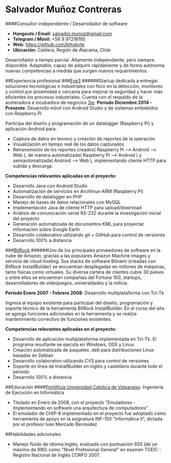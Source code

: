 # Salvador Muñoz Contreras
####Consultor independiente / Desarrollador de software

* **Hangouts / Email:** salvador.munoz@gmail.com
* **Telegram / Móvil:** +56 9 97218195
* **Web:** https://github.com/kthxbyte
* **Ubicación:** Caldera, Región de Atacama, Chile

Desarrollador a tiempo parcial. Altamente independiente, pero siempre disponible. Adaptable, capaz de adquirir rápidamente y de forma autónoma nuevas competencias a medida que surgen nuevos requerimientos.

##Experiencia profesional
###[Eye3](http://co-creation.cl/eye3/)
######Startup dedicada a entregar soluciones tecnológicas e industriales con foco en la detección, monitoreo y control por proximidad o cercanía para mejorar la seguridad y hacer más eficientes los procesos industriales. Cuenta con el respaldo de la aceleradora e incubadora de negocios [3ie](http://www.3ie.cl).
**Período Diciembre 2014 - Presente**: Desarrollo móvil con Android Studio y de sistemas embebidos con Raspberry Pi

Participa del diseño y programación de un datalogger (Raspberry Pi) y aplicación Android para:
* Captura de datos en terreno y creación de reportes de la operación 
* Visualización en tiempo real de los datos capturados
* Retransmisión de los reportes creados( Raspberry Pi --> Android --> Web ), de manera automatizada( Raspberry Pi --> Android ) y semiautomatizada( Android --> Web ), implementando cliente HTTP para subida y descarga.

**Competencias relevantes aplicadas en el proyecto:** 
* Desarrollo Java con Android Studio
* Automatización de servicios en Archlinux-ARM (Raspberry Pi)
* Desarrollo de datalogger en PHP
* Manejo de bases de datos relacionales con MySQL
* Implementación Java de cliente HTTP para upload/download
* Análisis de comunicación serial RS-232 durante la investigación inicial del proyecto
* Generación automatizada de documentos KML para proyectar información sobre Google Earth
* Desarrollo colaborativo utilizando git + GitHub para control de versiones
* Desarrollo 100% a distancia

###[BitRock](http://www.bitrock.com)
######Uno de los principales proveedores de software en la nube de Amazon, gracias a las populares Amazon Machine Images y servicio de cloud hosting. Sus stacks de software Bitnami (creadas con BitRock InstallBuilder) se encuentran desplegadas en millones de máquinas, tanto físicas como virtuales. Su diversa cartera de clientes cubre 30 países y entre ellos se encuentran compañías del Fortune 100, startups, desarrolladores de videojuegos, universidades y la milicia. 

**Período Enero 2007 - Febrero 2008**: Desarrollo multiplataforma con Tcl-Tk

Ingresa al equipo existente para participar del diseño, programación y soporte técnico de la herramienta BitRock InstallBuilder. En el curso del año se agrega funciones adicionales en la herramienta y se realiza mantenimiento correctivo de funciones existentes.

**Competencias relevantes aplicadas en el proyecto:** 
* Desarrollo de aplicación multiplataforma implementada en Tcl-Tk. El programa resultante se ejecuta en Windows, OSX y Linux.
* Creación automatizada de paquetes .deb para distribuciones Linux basadas en Debian
* Desarrollo colaborativo utilizando CVS para control de versiones
* Soporte en línea de InstallBuilder en inglés y castellano durante todo el período
* Desarrollo 100% a distancia

##Educación
####[Pontificia Universidad Católica de Valparaíso](http://www.inf.ucv.cl/): Ingeniería de Ejecución en Informática
* Titulado en Enero de 2008, con el proyecto "Emuladores - Implementando en software una arquitectura de computadores"
* El emulador de CHIP-8 implementado en el proyecto fue adoptado como herramienta de apoyo en la asignatura INF-150 "Informática II", dictada por el profesor Iván Mercado Bermúdez

##Habilidades adicionales
* Manejo fluido de idioma Inglés, evaluado con puntuación 920 (de un máximo de 990) como "Nivel Profesional General" en examen TOEIC - Registro Nacional de Inglés CORFO 2007.


